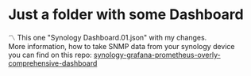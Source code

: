 # Just a folder with some Dashboard

:part_alternation_mark: This one "Synology Dashboard.01.json"  with my changes.  
More information, how to take SNMP data from your synology device  
you can find on this repo: [synology-grafana-prometheus-overly-comprehensive-dashboard](https://github.com/wozniakpawel/synology-grafana-prometheus-overly-comprehensive-dashboard)
